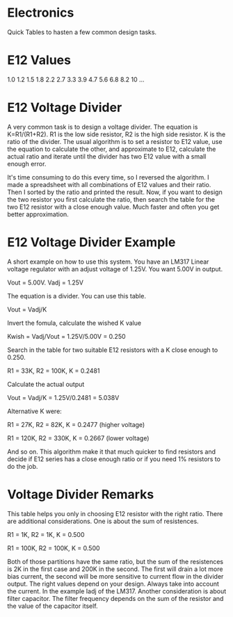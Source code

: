 # Electronics
Quick Tables to hasten a few common design tasks.

# E12 Values
1.0 1.2 1.5 1.8 2.2 2.7 3.3 3.9 4.7 5.6 6.8 8.2 10 ...

# E12 Voltage Divider
A very common task is to design a voltage divider.
The equation is K=R1/(R1+R2). R1 is the low side resistor, R2 is the high side resistor. K is the ratio of the divider.
The usual algorithm is to set a resistor to E12 value, use the equation to calculate the other, and approximate to E12, calculate the actual ratio and iterate until the divider has two E12 value with a small enough error.

It's time consuming to do this every time, so I reversed the algorithm.
I made a spreadsheet with all combinations of E12 values and their ratio.
Then I sorted by the ratio and printed the result. Now, if you want to design the two resistor you first calculate the ratio, then search the table for the two E12 resistor with a close enough value. Much faster and often you get better approximation.

# E12 Voltage Divider Example
A short example on how to use this system.
You have an LM317 Linear voltage regulator with an adjust voltage of 1.25V. You want 5.00V in output.

Vout = 5.00V. Vadj = 1.25V

The equation is a divider. You can use this table.

Vout = Vadj/K

Invert the fomula, calculate the wished K value

Kwish = Vadj/Vout = 1.25V/5.00V = 0.250

Search in the table for two suitable E12 resistors with a K close enough to 0.250.

R1 = 33K, R2 = 100K, K = 0.2481

Calculate the actual output

Vout = Vadj/K = 1.25V/0.2481 = 5.038V

Alternative K were:

R1 = 27K, R2 = 82K, K = 0.2477 (higher voltage)

R1 = 120K, R2 = 330K, K = 0.2667 (lower voltage)

And so on. This algorithm make it that much quicker to find resistors and decide if E12 series has a close enough ratio or if you need 1% resistors to do the job.

# Voltage Divider Remarks
This table helps you only in choosing E12 resistor with the right ratio. There are additional considerations.
One is about the sum of resistences.

R1 = 1K, R2 = 1K, K = 0.500

R1 = 100K, R2 = 100K, K = 0.500

Both of those partitions have the same ratio, but the sum of the resistences is 2K in the first case and 200K in the second. The first will drain a lot more bias current, the second will be more sensitive to current flow in the divider output.
The right values depend on your design. Always take into account the current. In the example Iadj of the LM317.
Another consideration is about filter capacitor. The filter frequency depends on the sum of the resistor and the value of the capacitor itself. 



